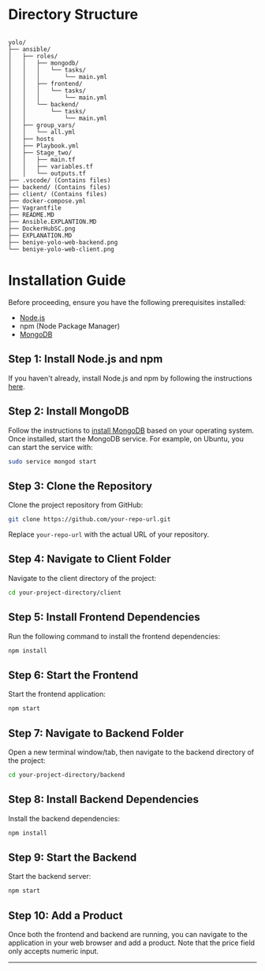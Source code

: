 # Directory Structure

```plaintext

yolo/
├── ansible/
│   ├── roles/
│   │   ├── mongodb/
│   │   │   └── tasks/
│   │   │       └── main.yml
│   │   ├── frontend/
│   │   │   └── tasks/
│   │   │       └── main.yml
│   │   └── backend/
│   │       └── tasks/
│   │           └── main.yml
│   ├── group_vars/
│   │   └── all.yml
│   ├── hosts
│   ├── Playbook.yml
│   ├── Stage_two/
│   │   ├── main.tf
│   │   ├── variables.tf
│   │   └── outputs.tf
├── .vscode/ (Contains files)
├── backend/ (Contains files)
├── client/ (Contains files)
├── docker-compose.yml
├── Vagrantfile
├── README.MD
├── Ansible.EXPLANTION.MD
├── DockerHubSC.png
├── EXPLANATION.MD
├── beniye-yolo-web-backend.png
└── beniye-yolo-web-client.png

```



# Installation Guide

Before proceeding, ensure you have the following prerequisites installed:

- [Node.js](https://nodejs.org/) 
- npm (Node Package Manager)
- [MongoDB](https://www.mongodb.com/try/download/community) 

## Step 1: Install Node.js and npm

If you haven't already, install Node.js and npm by following the instructions [here](https://nodejs.org/).

## Step 2: Install MongoDB

Follow the instructions to [install MongoDB](https://docs.mongodb.com/manual/administration/install-community/) based on your operating system. Once installed, start the MongoDB service. For example, on Ubuntu, you can start the service with:

```bash
sudo service mongod start
```

## Step 3: Clone the Repository

Clone the project repository from GitHub:

```bash
git clone https://github.com/your-repo-url.git
```

Replace `your-repo-url` with the actual URL of your repository.

## Step 4: Navigate to Client Folder

Navigate to the client directory of the project:

```bash
cd your-project-directory/client
```

## Step 5: Install Frontend Dependencies

Run the following command to install the frontend dependencies:

```bash
npm install
```

## Step 6: Start the Frontend

Start the frontend application:

```bash
npm start
```

## Step 7: Navigate to Backend Folder

Open a new terminal window/tab, then navigate to the backend directory of the project:

```bash
cd your-project-directory/backend
```

## Step 8: Install Backend Dependencies

Install the backend dependencies:

```bash
npm install
```

## Step 9: Start the Backend

Start the backend server:

```bash
npm start
```

## Step 10: Add a Product

Once both the frontend and backend are running, you can navigate to the application in your web browser and add a product. Note that the price field only accepts numeric input.

---